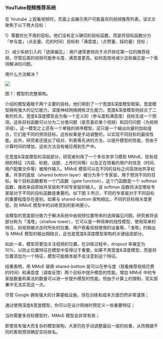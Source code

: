 ### YouTube视频推荐系统

在 Youtube 上观看视频时，页面上会展示用户可能喜欢的视频推荐列表。该论文聚焦于以下两大目标：

1）需要优化不用的目标。他们没有定义确切的目标函数，而是将目标函数分为「参与度」（点击量、花的时间）目标和「满意度」（点赞量、踩的量）目标；

2）减少系统引入的「选择偏见」：用户通常更倾向于点开排在第一位的推荐视频，尽管后面的视频可能参与度、满意度更高。如何高效地减少这些偏见是一个亟待解决的问题。

用什么方法解决？

![](https://ai-studio-static-online.cdn.bcebos.com/400c81f5febf4e258a3c0a8687c4c3db169ef8dc3d344dfda16739e0bac233c1)


图 1：模型的完整架构。

介绍的模型着眼于两个主要的目标。他们用到了一个宽度&深度模型框架。宽度模型拥有强大的记忆能力，深度神经网络拥有泛化能力，宽度&深度模型则综合了二者的优点。宽度&深度模型会为每一个定义的（参与度和满意度）目标生成一个预测。这些目标函数可以分为二分类问题（是否喜欢某个视频）和回归问题（为视频评级）。这一模型之上还有一个单独的排序模型。这只是一个输出向量的加权组合，它们是不同的预测目标。这些权重是手动调整的，以实现不同目标的最佳性能。此外，研究者还提出了结对、列表等先进的方法，以提升模型的性能，但由于计算时间的增加，这些方法没有被应用到生产中。

在宽度&深度模型的深层部分，研究者利用了一个多任务学习模型 MMoE。现有视频的特征（内容、标题、话题、上传时间等）以及正在观看的用户的信息（时间、用户配置文件等）被用作输入。MMoE 模型可以在不同的目标之间高效地共享权重。共享的底层（shared bottom layer）被分为多个专家层，用于预测不同的目标。每个目标函数都有一个门函数（gate function）。这个门函数是一个 softmax 函数，接收来自原始共享层和不同专家层的输入。该 softmax 函数将决定哪些专家层对于不同的目标函数是重要的。如下图 3 所示，不同的专家层对于不同目标的重要程度存在差别。如果与 shared-bottom 架构相比，不同的目标相关度更低，则 MMoE 模型中的训练受到的影响更小。

该模型的宽度部分致力于解决系统中由视频位置带来的选择偏见问题。研究者将该部分称为「浅塔」（shallow tower），它可以是一种简单的线性模型，使用简单的特征，如视频被点击时所处的位置、用户观看视频使用的设备等。「浅塔」的输出与 MMoE 模型的输出相结合，这也是宽度&深度模型架构的关键组成部分。

如此一来，模型将更加关注视频的位置。在训练过程中，dropout 率被定为 10%，以防止位置特征在模型中变得过于重要。如果不用宽度&深度模型，而是将位置添加为一个特征，模型可能根本就不会注意到这个特征。

结果表明，用 MMoE 替换 shared-bottom 层可以在参与度（观看推荐视频花费的时间）和满意度（调查反馈）两个目标中提升模型的性能。增加 MMoE 中的专家层数量和乘法的数量可以进一步提升模型的性能。但由于计算上的限制，现实部署中无法实现这一点。

尽管 Google 拥有强大的计算基础设施，但在训练和成本方面仍然非常谨慎；

通过使用深度&宽度模型，你可以在设计网络时预定义一些重要特征；

当你需要多目标模型时，MMoE 模型会非常有效；

即使具有强大而复杂的模型架构，大家仍在手动调整最后一层的权重，从而根据不同的客观预测确定实际排名。